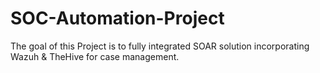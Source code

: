 # SOC-Automation-Project
The goal of this Project is to fully integrated SOAR solution incorporating Wazuh &amp; TheHive for case management. 
